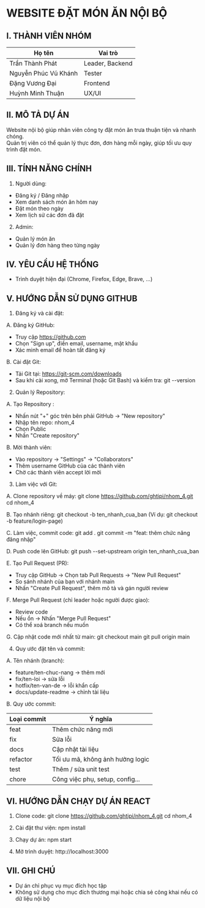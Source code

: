 WEBSITE ĐẶT MÓN ĂN NỘI BỘ
===========================

I. THÀNH VIÊN NHÓM
-------------------
Họ tên                  | Vai trò
------------------------|-----------------------
Trần Thành Phát         | Leader, Backend
Nguyễn Phúc Vũ Khánh    | Tester
Đặng Vương Đại          | Frontend
Huỳnh Minh Thuận        | UX/UI

II. MÔ TẢ DỰ ÁN
----------------
Website nội bộ giúp nhân viên công ty đặt món ăn trưa thuận tiện và nhanh chóng.  
Quản trị viên có thể quản lý thực đơn, đơn hàng mỗi ngày, giúp tối ưu quy trình đặt món.

III. TÍNH NĂNG CHÍNH
----------------------

1. Người dùng:
- Đăng ký / Đăng nhập
- Xem danh sách món ăn hôm nay
- Đặt món theo ngày
- Xem lịch sử các đơn đã đặt

2. Admin:
- Quản lý món ăn
- Quản lý đơn hàng theo từng ngày

IV. YÊU CẦU HỆ THỐNG
----------------------
- Trình duyệt hiện đại (Chrome, Firefox, Edge, Brave, ...)

V. HƯỚNG DẪN SỬ DỤNG GITHUB
-----------------------------

1. Đăng ký và cài đặt:

A. Đăng ký GitHub:
- Truy cập https://github.com
- Chọn "Sign up", điền email, username, mật khẩu
- Xác minh email để hoàn tất đăng ký

B. Cài đặt Git:
- Tải Git tại: https://git-scm.com/downloads
- Sau khi cài xong, mở Terminal (hoặc Git Bash) và kiểm tra:
  git --version

2. Quản lý Repository:

A. Tạo Repository :
- Nhấn nút "+" góc trên bên phải GitHub → "New repository"
- Nhập tên repo: nhom_4
- Chọn  Public 
- Nhấn "Create repository"

B. Mời thành viên:
- Vào repository → "Settings" → "Collaborators"
- Thêm username GitHub của các thành viên
- Chờ các thành viên accept lời mời

3. Làm việc với Git:

A. Clone repository về máy:
  git clone https://github.com/ghtipi/nhom_4.git
  cd nhom_4

B. Tạo nhánh riêng:
  git checkout -b ten_nhanh_cua_ban
  (Ví dụ: git checkout -b feature/login-page)

C. Làm việc, commit code:
  git add .
  git commit -m "feat: thêm chức năng đăng nhập"

D. Push code lên GitHub:
  git push --set-upstream origin ten_nhanh_cua_ban

E. Tạo Pull Request (PR):
- Truy cập GitHub → Chọn tab Pull Requests → "New Pull Request"
- So sánh nhánh của bạn với nhánh main
- Nhấn "Create Pull Request", thêm mô tả và gán người review

F. Merge Pull Request (chỉ leader hoặc người được giao):
- Review code
- Nếu ổn → Nhấn "Merge Pull Request"
- Có thể xoá branch nếu muốn

G. Cập nhật code mới nhất từ main:
  git checkout main
  git pull origin main

4. Quy ước đặt tên và commit:

A. Tên nhánh (branch):
- feature/ten-chuc-nang → thêm mới
- fix/ten-loi → sửa lỗi
- hotfix/ten-van-de → lỗi khẩn cấp
- docs/update-readme → chỉnh tài liệu

B. Quy ước commit:

Loại commit     | Ý nghĩa
----------------|-----------------------------
feat            | Thêm chức năng mới
fix             | Sửa lỗi
docs            | Cập nhật tài liệu
refactor        | Tối ưu mã, không ảnh hưởng logic
test            | Thêm / sửa unit test
chore           | Công việc phụ, setup, config...

VI. HƯỚNG DẪN CHẠY DỰ ÁN REACT
-------------------------------

1. Clone code:
  git clone https://github.com/ghtipi/nhom_4.git
  cd nhom_4

2. Cài đặt thư viện:
  npm install

3. Chạy dự án:
  npm start

4. Mở trình duyệt:
  http://localhost:3000

VII. GHI CHÚ
-------------
- Dự án chỉ phục vụ mục đích học tập
- Không sử dụng cho mục đích thương mại hoặc chia sẻ công khai nếu có dữ liệu nội bộ
